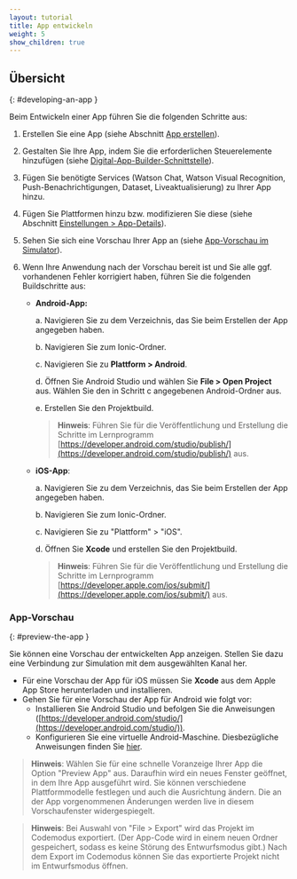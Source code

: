 ```yaml
---
layout: tutorial
title: App entwickeln
weight: 5
show_children: true
---
```

<!-- NLS_CHARSET=UTF-8 -->
## Übersicht
{: #developing-an-app }

Beim Entwickeln einer App führen Sie die folgenden Schritte aus:

1. Erstellen Sie eine App (siehe Abschnitt [App erstellen](../getting-started/)).
2. Gestalten Sie Ihre App, indem Sie die erforderlichen Steuerelemente hinzufügen (siehe [Digital-App-Builder-Schnittstelle](../dab-interface/)).
3. Fügen Sie benötigte Services (Watson Chat, Watson Visual Recognition, Push-Benachrichtigungen, Dataset, Liveaktualisierung) zu Ihrer App hinzu.
4. Fügen Sie Plattformen hinzu bzw. modifizieren Sie diese (siehe Abschnitt [Einstellungen > App-Details](../settings/)).
5. Sehen Sie sich eine Vorschau Ihrer App an (siehe [App-Vorschau im Simulator](#preview-the-app-using-the-simulator)).
6. Wenn Ihre Anwendung nach der Vorschau bereit ist und Sie alle ggf. vorhandenen Fehler korrigiert haben, führen Sie die folgenden Buildschritte aus:

    * **Android-App:**

        a. Navigieren Sie zu dem Verzeichnis, das Sie beim Erstellen der App angegeben haben.

        b. Navigieren Sie zum Ionic-Ordner.

        c. Navigieren Sie zu **Plattform > Android**.

        d. Öffnen Sie Android Studio und wählen Sie **File > Open Project** aus. Wählen Sie den in Schritt c angegebenen Android-Ordner aus.

        e. Erstellen Sie den Projektbuild. 

        >**Hinweis**: Führen Sie für die Veröffentlichung und Erstellung die Schritte im Lernprogramm [https://developer.android.com/studio/publish/](https://developer.android.com/studio/publish/) aus.

    * **iOS-App**:
 
        a. Navigieren Sie zu dem Verzeichnis, das Sie beim Erstellen der App angegeben haben.

        b. Navigieren Sie zum Ionic-Ordner.

        c. Navigieren Sie zu "Plattform" > "iOS".

        d. Öffnen Sie **Xcode** und erstellen Sie den Projektbuild. 

        >**Hinweis**: Führen Sie für die Veröffentlichung und Erstellung die Schritte im Lernprogramm [https://developer.apple.com/ios/submit/](https://developer.apple.com/ios/submit/) aus.


### App-Vorschau
{: #preview-the-app }

Sie können eine Vorschau der entwickelten App anzeigen. Stellen Sie dazu eine Verbindung zur Simulation mit dem ausgewählten Kanal her.

* Für eine Vorschau der App für iOS müssen Sie **Xcode** aus dem Apple App Store herunterladen und installieren.
* Gehen Sie für eine Vorschau der App für Android wie folgt vor: 
    * Installieren Sie Android Studio und befolgen Sie die Anweisungen ([https://developer.android.com/studio/](https://developer.android.com/studio/)).
    * Konfigurieren Sie eine virtuelle Android-Maschine. Diesbezügliche Anweisungen finden Sie [hier](https://developer.android.com/studio/releases/emulator).

>**Hinweis**: Wählen Sie für eine schnelle Voranzeige Ihrer App die Option "Preview App" aus. Daraufhin wird ein neues Fenster geöffnet, in dem Ihre App ausgeführt wird. Sie können verschiedene Plattformmodelle festlegen und auch die Ausrichtung ändern. Die an der App vorgenommenen Änderungen werden live in diesem Vorschaufenster widergespiegelt. 

>**Hinweis**: Bei Auswahl von "File > Export" wird das Projekt im Codemodus exportiert. (Der App-Code wird in einem neuen Ordner gespeichert, sodass es keine Störung des Entwurfsmodus gibt.) Nach dem Export im Codemodus können Sie das exportierte Projekt nicht im Entwurfsmodus öffnen. 
